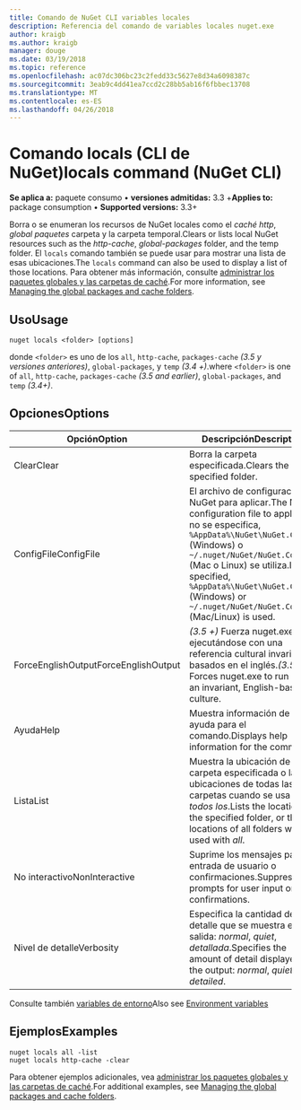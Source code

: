 ```yaml
---
title: Comando de NuGet CLI variables locales
description: Referencia del comando de variables locales nuget.exe
author: kraigb
ms.author: kraigb
manager: douge
ms.date: 03/19/2018
ms.topic: reference
ms.openlocfilehash: ac07dc306bc23c2fedd33c5627e8d34a6098387c
ms.sourcegitcommit: 3eab9c4dd41ea7ccd2c28bb5ab16f6fbbec13708
ms.translationtype: MT
ms.contentlocale: es-ES
ms.lasthandoff: 04/26/2018
---
```

# <a name="locals-command-nuget-cli"></a><span data-ttu-id="f2942-103">Comando locals (CLI de NuGet)</span><span class="sxs-lookup"><span data-stu-id="f2942-103">locals command (NuGet CLI)</span></span>

<span data-ttu-id="f2942-104">**Se aplica a:** paquete consumo &bullet; **versiones admitidas:** 3.3 +</span><span class="sxs-lookup"><span data-stu-id="f2942-104">**Applies to:** package consumption &bullet; **Supported versions:** 3.3+</span></span>

<span data-ttu-id="f2942-105">Borra o se enumeran los recursos de NuGet locales como el *caché http*, *global paquetes* carpeta y la carpeta temporal.</span><span class="sxs-lookup"><span data-stu-id="f2942-105">Clears or lists local NuGet resources such as the *http-cache*, *global-packages* folder, and the temp folder.</span></span> <span data-ttu-id="f2942-106">El `locals` comando también se puede usar para mostrar una lista de esas ubicaciones.</span><span class="sxs-lookup"><span data-stu-id="f2942-106">The `locals` command can also be used to display a list of those locations.</span></span> <span data-ttu-id="f2942-107">Para obtener más información, consulte [administrar los paquetes globales y las carpetas de caché](../consume-packages/managing-the-global-packages-and-cache-folders.md).</span><span class="sxs-lookup"><span data-stu-id="f2942-107">For more information, see [Managing the global packages and cache folders](../consume-packages/managing-the-global-packages-and-cache-folders.md).</span></span>

## <a name="usage"></a><span data-ttu-id="f2942-108">Uso</span><span class="sxs-lookup"><span data-stu-id="f2942-108">Usage</span></span>

```cli
nuget locals <folder> [options]
```

<span data-ttu-id="f2942-109">donde `<folder>` es uno de los `all`, `http-cache`, `packages-cache` *(3.5 y versiones anteriores)*, `global-packages`, y `temp` *(3.4 +)*.</span><span class="sxs-lookup"><span data-stu-id="f2942-109">where `<folder>` is one of `all`, `http-cache`, `packages-cache` *(3.5 and earlier)*, `global-packages`, and `temp` *(3.4+)*.</span></span>

## <a name="options"></a><span data-ttu-id="f2942-110">Opciones</span><span class="sxs-lookup"><span data-stu-id="f2942-110">Options</span></span>

| <span data-ttu-id="f2942-111">Opción</span><span class="sxs-lookup"><span data-stu-id="f2942-111">Option</span></span> | <span data-ttu-id="f2942-112">Descripción</span><span class="sxs-lookup"><span data-stu-id="f2942-112">Description</span></span> |
| --- | --- |
| <span data-ttu-id="f2942-113">Clear</span><span class="sxs-lookup"><span data-stu-id="f2942-113">Clear</span></span> | <span data-ttu-id="f2942-114">Borra la carpeta especificada.</span><span class="sxs-lookup"><span data-stu-id="f2942-114">Clears the specified folder.</span></span> |
| <span data-ttu-id="f2942-115">ConfigFile</span><span class="sxs-lookup"><span data-stu-id="f2942-115">ConfigFile</span></span> | <span data-ttu-id="f2942-116">El archivo de configuración de NuGet para aplicar.</span><span class="sxs-lookup"><span data-stu-id="f2942-116">The NuGet configuration file to apply.</span></span> <span data-ttu-id="f2942-117">Si no se especifica, `%AppData%\NuGet\NuGet.Config` (Windows) o `~/.nuget/NuGet/NuGet.Config` (Mac o Linux) se utiliza.</span><span class="sxs-lookup"><span data-stu-id="f2942-117">If not specified, `%AppData%\NuGet\NuGet.Config` (Windows) or `~/.nuget/NuGet/NuGet.Config` (Mac/Linux) is used.</span></span>|
| <span data-ttu-id="f2942-118">ForceEnglishOutput</span><span class="sxs-lookup"><span data-stu-id="f2942-118">ForceEnglishOutput</span></span> | <span data-ttu-id="f2942-119">*(3.5 +)*  Fuerza nuget.exe ejecutándose con una referencia cultural invariable, basados en el inglés.</span><span class="sxs-lookup"><span data-stu-id="f2942-119">*(3.5+)* Forces nuget.exe to run using an invariant, English-based culture.</span></span> |
| <span data-ttu-id="f2942-120">Ayuda</span><span class="sxs-lookup"><span data-stu-id="f2942-120">Help</span></span> | <span data-ttu-id="f2942-121">Muestra información de ayuda para el comando.</span><span class="sxs-lookup"><span data-stu-id="f2942-121">Displays help information for the command.</span></span> |
| <span data-ttu-id="f2942-122">Lista</span><span class="sxs-lookup"><span data-stu-id="f2942-122">List</span></span> | <span data-ttu-id="f2942-123">Muestra la ubicación de la carpeta especificada o las ubicaciones de todas las carpetas cuando se usa con *todos los*.</span><span class="sxs-lookup"><span data-stu-id="f2942-123">Lists the location of the specified folder, or the locations of all folders when used with *all*.</span></span> |
| <span data-ttu-id="f2942-124">No interactivo</span><span class="sxs-lookup"><span data-stu-id="f2942-124">NonInteractive</span></span> | <span data-ttu-id="f2942-125">Suprime los mensajes para la entrada de usuario o confirmaciones.</span><span class="sxs-lookup"><span data-stu-id="f2942-125">Suppresses prompts for user input or confirmations.</span></span> |
| <span data-ttu-id="f2942-126">Nivel de detalle</span><span class="sxs-lookup"><span data-stu-id="f2942-126">Verbosity</span></span> | <span data-ttu-id="f2942-127">Especifica la cantidad de detalle que se muestra en la salida: *normal*, *quiet*, *detallada*.</span><span class="sxs-lookup"><span data-stu-id="f2942-127">Specifies the amount of detail displayed in the output: *normal*, *quiet*, *detailed*.</span></span> |

<span data-ttu-id="f2942-128">Consulte también [variables de entorno](cli-ref-environment-variables.md)</span><span class="sxs-lookup"><span data-stu-id="f2942-128">Also see [Environment variables](cli-ref-environment-variables.md)</span></span>

## <a name="examples"></a><span data-ttu-id="f2942-129">Ejemplos</span><span class="sxs-lookup"><span data-stu-id="f2942-129">Examples</span></span>

```cli
nuget locals all -list
nuget locals http-cache -clear
```

<span data-ttu-id="f2942-130">Para obtener ejemplos adicionales, vea [administrar los paquetes globales y las carpetas de caché](../consume-packages/managing-the-global-packages-and-cache-folders.md).</span><span class="sxs-lookup"><span data-stu-id="f2942-130">For additional examples, see [Managing the global packages and cache folders](../consume-packages/managing-the-global-packages-and-cache-folders.md).</span></span>
